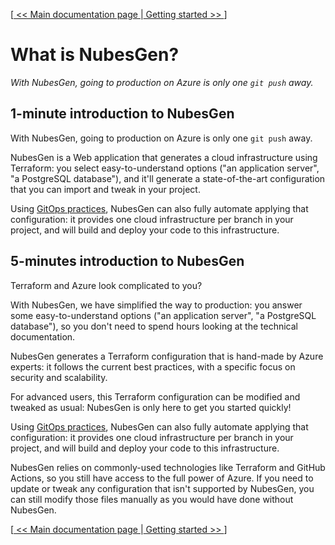[[ << Main documentation page ](README.md) |[ Getting started >> ](getting-started.md)]

# What is NubesGen?

_With NubesGen, going to production on Azure is only one `git push` away._

## 1-minute introduction to NubesGen

With NubesGen, going to production on Azure is only one `git push` away.

NubesGen is a Web application that generates a cloud infrastructure using Terraform: you select easy-to-understand options ("an application server", "a PostgreSQL database"), and it'll generate a state-of-the-art configuration that you can import and tweak in your project.

Using [GitOps practices](gitops-overview.md), NubesGen can also fully automate applying that configuration: it provides one cloud infrastructure per branch in your project, and will build and deploy your code to this infrastructure.

## 5-minutes introduction to NubesGen

Terraform and Azure look complicated to you?

With NubesGen, we have simplified the way to production: you answer some easy-to-understand options ("an application server", "a PostgreSQL database"), so you don't need to spend hours looking at the technical documentation.

NubesGen generates a Terraform configuration that is hand-made by Azure experts: it follows the current best practices, with a specific focus on security and scalability.

For advanced users, this Terraform configuration can be modified and tweaked as usual: NubesGen is only here to get you started quickly!

Using [GitOps practices](gitops-overview.md), NubesGen can also fully automate applying that configuration: it provides one cloud infrastructure per branch in your project, and will build and deploy your code to this infrastructure.

NubesGen relies on commonly-used technologies like Terraform and GitHub Actions, so you still have access to the full power of Azure. If you need to update or tweak any configuration that isn't supported by NubesGen, you can still modify those files manually as you would have done without NubesGen.

[[ << Main documentation page ](README.md) |[ Getting started >> ](getting-started.md)]
